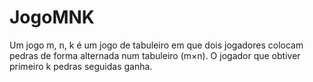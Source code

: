 # JogoMNK
Um jogo m, n, k é um jogo de tabuleiro em que dois jogadores colocam pedras de forma alternada num tabuleiro (m×n). O jogador que obtiver primeiro k pedras seguidas ganha. 
